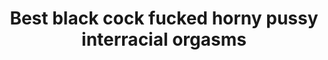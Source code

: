 ---
layout: post
title: Best black cock fucked horny pussy interracial orgasms
duration: '06:38'
view: 235
rate: 2
video: 'https://flashservice.xvideos.com/embedframe/18450281'
category: 
 - black
 - compilation
tags: 
 - big-black-cock
priority: 0.9
changefreq: daily
---